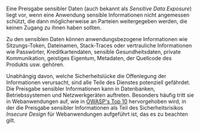 Eine Preisgabe sensibler Daten (auch bekannt als *Sensitive Data Exposure*) liegt vor, wenn eine Anwendung sensible Informationen nicht angemessen schützt, die dann möglicherweise an Parteien weitergegeben werden, die keinen Zugang zu ihnen haben sollten.

Zu den sensiblen Daten können anwendungsbezogene Informationen wie Sitzungs-Token, Dateinamen, Stack-Traces oder vertrauliche Informationen wie Passwörter, Kreditkartendaten, sensible Gesundheitsdaten, private Kommunikation, geistiges Eigentum, Metadaten, der Quellcode des Produkts usw. gehören.

Unabhängig davon, welche Sicherheitslücke die Offenlegung der Informationen verursacht, sind alle Teile des Dienstes potenziell gefährdet.
Die Preisgabe sensibler Informationen kann in Datenbanken, Betriebssystemen und Netzwerkgeräten auftreten.
Besonders häufig tritt sie in Webanwendungen auf, wie in [OWASP's Top 10](https://owasp.org/Top10/A04_2021-Insecure_Design/) hervorgehoben wird, in der die Preisgabe sensibler Informationen als Teil des Sicherheitsrisikos *Insecure Design* für Webanwendungen aufgeführt ist, das es zu beachten gilt.